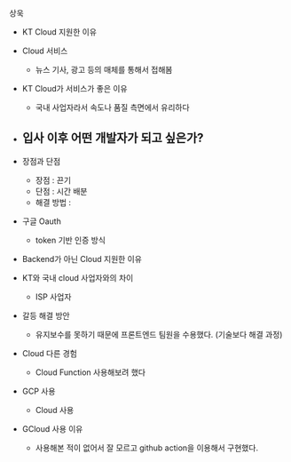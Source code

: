 상욱

- KT Cloud 지원한 이유

- Cloud 서비스 
	- 뉴스 기사, 광고 등의 매체를 통해서 접해봄
- KT Cloud가 서비스가 좋은 이유
	- 국내 사업자라서 속도나 품질 측면에서 유리하다
- 입사 이후 어떤 개발자가 되고 싶은가?
	- 
- 장점과 단점 
	- 장점 : 끈기 
	- 단점 : 시간 배분
	- 해결 방법 : 
- 구글 Oauth
	- token 기반 인증 방식
- Backend가 아닌 Cloud 지원한 이유
- KT와 국내 cloud 사업자와의 차이 
	- ISP 사업자
- 갈등 해결 방안
	- 유지보수를 못하기 때문에 프론트엔드 팀원을 수용했다.
	(기술보다 해결 과정)
- Cloud 다른 경험
	- Cloud Function 사용해보려 했다
- GCP 사용
	- Cloud 사용
- GCloud 사용 이유
	- 사용해본 적이 없어서 잘 모르고 github action을 이용해서 구현했다.